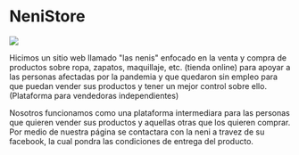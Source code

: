 # NeniStore

<img src="https://scontent.fmex24-1.fna.fbcdn.net/v/t1.6435-9/201782459_1445548975844296_6664121159464866556_n.jpg?_nc_cat=104&ccb=1-3&_nc_sid=730e14&_nc_eui2=AeGyiGhPQt45ZlRrKhB5mubf-CyUablACAn4LJRpuUAICRyz97Yle-1W2EI9Q5aVTxHVrG0gC5t8rJVJNA1oi_Zj&_nc_ohc=4e67IOZWi9IAX9gkf0F&_nc_ht=scontent.fmex24-1.fna&oh=5fa7279812d6e3f309bc1c870c6264ad&oe=60D75C33">
 
 Hicimos un sitio web llamado "las nenis" enfocado en la venta y compra de productos sobre ropa, zapatos, maquillaje, etc. (tienda online) para apoyar a las personas 
 afectadas por la pandemia y que quedaron sin empleo para que puedan vender sus productos y tener un mejor control sobre ello. 
 (Plataforma para vendedoras independientes)
 
 Nosotros funcionamos como una plataforma intermediara para las personas que quieren vender sus productos y aquellas otras que los quieren comprar. Por medio de 
 nuestra página se contactara con la neni a travez de su facebook, la cual pondra las condiciones de entrega del producto.
